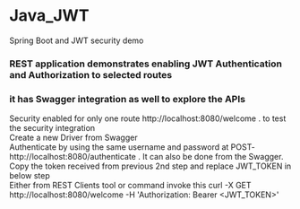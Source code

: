 # Java_JWT
Spring Boot and JWT security demo

### REST application demonstrates enabling JWT Authentication and Authorization to selected routes

### it has Swagger integration as well to explore the APIs

Security enabled for only one route http://localhost:8080/welcome . to test the security integration<br>
Create a new Driver from Swagger<br>
Authenticate by using the same username and password at POST-  http://localhost:8080/authenticate . It can also be done from the Swagger.<br>
Copy the token received from previous 2nd step and replace JWT_TOKEN in below step<br>
Either from REST Clients tool or command invoke this curl -X GET http://localhost:8080/welcome -H 'Authorization: Bearer <JWT_TOKEN>'<br>
